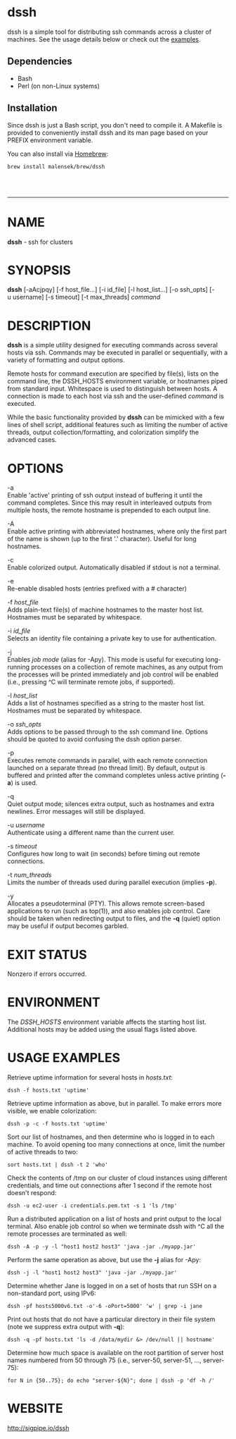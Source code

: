 dssh
====

dssh is a simple tool for distributing ssh commands across a cluster of machines. See the usage details below or check out the [examples](#usage-examples).

Dependencies
------------
* Bash 
* Perl (on non-Linux systems)

Installation
------------
Since dssh is just a Bash script, you don't need to compile it. A Makefile is provided to conveniently install dssh and its man page based on your PREFIX environment variable.

You can also install via [Homebrew](http://brew.sh):

    brew install malensek/brew/dssh

<br>
<br>

* * *


NAME
====

**dssh** - ssh for clusters

SYNOPSIS
========

**dssh** \[-aAcjpqy\] \[-f host\_file...\] \[-i id\_file\] \[-l host\_list...\] \[-o ssh\_opts\] \[-u username\] \[-s timeout\] \[-t max\_threads\] *command*

DESCRIPTION
===========

**dssh** is a simple utility designed for executing commands across several hosts via ssh. Commands may be executed in parallel or sequentially, with a variety of formatting and output options.

Remote hosts for command execution are specified by file(s), lists on the command line, the DSSH\_HOSTS environment variable, or hostnames piped from standard input. Whitespace is used to distinguish between hosts. A connection is made to each host via ssh and the user-defined *command* is executed.

While the basic functionality provided by **dssh** can be mimicked with a few lines of shell script, additional features such as limiting the number of active threads, output collection/formatting, and colorization simplify the advanced cases.

OPTIONS
=======

-a  
Enable 'active' printing of ssh output instead of buffering it until the command completes. Since this may result in interleaved outputs from multiple hosts, the remote hostname is prepended to each output line.

-A  
Enable active printing with abbreviated hostnames, where only the first part of the name is shown (up to the first '.' character). Useful for long hostnames.

-c  
Enable colorized output. Automatically disabled if stdout is not a terminal.

-e  
Re-enable disabled hosts (entries prefixed with a \# character)

-f *host\_file*  
Adds plain-text file(s) of machine hostnames to the master host list. Hostnames must be separated by whitespace.

-i *id\_file*  
Selects an identity file containing a private key to use for authentication.

-j  
Enables *job mode* (alias for -Apy). This mode is useful for executing long-running processes on a collection of remote machines, as any output from the processes will be printed immediately and job control will be enabled (i.e., pressing ^C will terminate remote jobs, if supported).

-l *host\_list*  
Adds a list of hostnames specified as a string to the master host list. Hostnames must be separated by whitespace.

-o *ssh\_opts*  
Adds options to be passed through to the ssh command line. Options should be quoted to avoid confusing the dssh option parser.

-p  
Executes remote commands in parallel, with each remote connection launched on a separate thread (no thread limit). By default, output is buffered and printed after the command completes unless active printing (**-a**) is used.

-q  
Quiet output mode; silences extra output, such as hostnames and extra newlines. Error messages will still be displayed.

-u *username*  
Authenticate using a different name than the current user.

-s *timeout*  
Configures how long to wait (in seconds) before timing out remote connections.

-t *num\_threads*  
Limits the number of threads used during parallel execution (implies **-p**).

-y  
Allocates a pseudoterminal (PTY). This allows remote screen-based applications to run (such as top(1)), and also enables job control. Care should be taken when redirecting output to files, and the **-q** (quiet) option may be useful if output becomes garbled.

EXIT STATUS
===========

Nonzero if errors occurred.

ENVIRONMENT
===========

The *DSSH\_HOSTS* environment variable affects the starting host list. Additional hosts may be added using the usual flags listed above.

USAGE EXAMPLES
==============

Retrieve uptime information for several hosts in *hosts.txt*:

    dssh -f hosts.txt 'uptime'

Retrieve uptime information as above, but in parallel. To make errors more visible, we enable colorization:

    dssh -p -c -f hosts.txt 'uptime'

Sort our list of hostnames, and then determine who is logged in to each machine. To avoid opening too many connections at once, limit the number of active threads to two:

    sort hosts.txt | dssh -t 2 'who'

Check the contents of /tmp on our cluster of cloud instances using different credentials, and time out connections after 1 second if the remote host doesn't respond:

    dssh -u ec2-user -i credentials.pem.txt -s 1 'ls /tmp'

Run a distributed application on a list of hosts and print output to the local terminal. Also enable job control so when we terminate dssh with ^C all the remote processes are terminated as well:

    dssh -A -p -y -l "host1 host2 host3" 'java -jar ./myapp.jar'

Perform the same operation as above, but use the **-j** alias for -Apy:

    dssh -j -l "host1 host2 host3" 'java -jar ./myapp.jar'

Determine whether Jane is logged in on a set of hosts that run SSH on a non-standard port, using IPv6:

    dssh -pf hosts5000v6.txt -o'-6 -oPort=5000' 'w' | grep -i jane

Print out hosts that do not have a particular directory in their file system (note we suppress extra output with **-q**):

    dssh -q -pf hosts.txt 'ls -d /data/mydir &> /dev/null || hostname'

Determine how much space is available on the root partition of server host names numbered from 50 through 75 (i.e., server-50, server-51, …, server-75):

    for N in {50..75}; do echo "server-${N}"; done | dssh -p 'df -h /'

WEBSITE
=======

http://sigpipe.io/dssh
